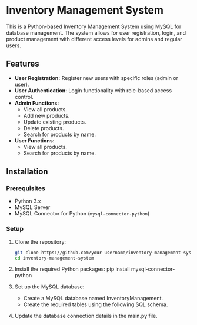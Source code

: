 # Inventory Management System

This is a Python-based Inventory Management System using MySQL for database management. The system allows for user registration, login, and product management with different access levels for admins and regular users.

## Features

- **User Registration:** Register new users with specific roles (admin or user).
- **User Authentication:** Login functionality with role-based access control.
- **Admin Functions:**
  - View all products.
  - Add new products.
  - Update existing products.
  - Delete products.
  - Search for products by name.
- **User Functions:**
  - View all products.
  - Search for products by name.

## Installation

### Prerequisites

- Python 3.x
- MySQL Server
- MySQL Connector for Python (`mysql-connector-python`)

### Setup

1. Clone the repository:

   ```bash
   git clone https://github.com/your-username/inventory-management-system.git
   cd inventory-management-system
2. Install the required Python packages:
   pip install mysql-connector-python
   
3. Set up the MySQL database:
   - Create a MySQL database named InventoryManagement.
   - Create the required tables using the following SQL schema.
     
4. Update the database connection details in the main.py file.
